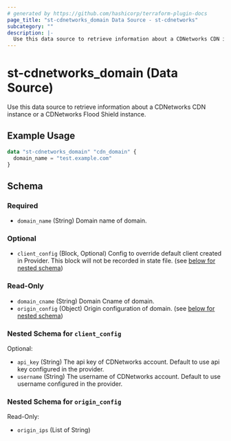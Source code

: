 ```yaml
---
# generated by https://github.com/hashicorp/terraform-plugin-docs
page_title: "st-cdnetworks_domain Data Source - st-cdnetworks"
subcategory: ""
description: |-
  Use this data source to retrieve information about a CDNetworks CDN instance or a CDNetworks Flood Shield instance.
---
```


# st-cdnetworks_domain (Data Source)

Use this data source to retrieve information about a CDNetworks CDN instance or a CDNetworks Flood Shield instance.

## Example Usage

```terraform
data "st-cdnetworks_domain" "cdn_domain" {
  domain_name = "test.example.com"
}
```

<!-- schema generated by tfplugindocs -->
## Schema

### Required

- `domain_name` (String) Domain name of domain.

### Optional

- `client_config` (Block, Optional) Config to override default client created in Provider. This block will not be recorded in state file. (see [below for nested schema](#nestedblock--client_config))

### Read-Only

- `domain_cname` (String) Domain Cname of domain.
- `origin_config` (Object) Origin configuration of domain. (see [below for nested schema](#nestedatt--origin_config))

<a id="nestedblock--client_config"></a>
### Nested Schema for `client_config`

Optional:

- `api_key` (String) The api key of CDNetworks account. Default to use api key configured in the provider.
- `username` (String) The username of CDNetworks account. Default to use username configured in the provider.


<a id="nestedatt--origin_config"></a>
### Nested Schema for `origin_config`

Read-Only:

- `origin_ips` (List of String)
